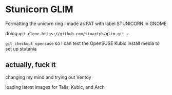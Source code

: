 # Stunicorn GLIM

Formatting the unicorn ring I made as FAT with label STUNICORN in GNOME

doing `git clone https://github.com/stuartpb/glim.git .`

`git checkout opensuse` so I can test the OpenSUSE Kubic install media to set up stutania

## actually, fuck it

changing my mind and trying out Ventoy

loading latest images for Tails, Kubic, and Arch
